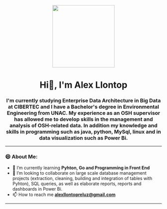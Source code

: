 <div id='header' align='center'>
  <img src='https://media.giphy.com/media/l3vR3LpUR3uFkFXlC/giphy.gif' width='200'/>
  <h1 align='center'>Hi👋, I'm Alex Llontop</h1>
  <h3 align='center'>I'm currently studying Enterprise Data Architecture in Big Data at CIBERTEC and I have a Bachelor's             degree in Environmental Engineering from UNAC. My experience as an OSH supervisor has allowed me to develop skills in          the management and analysis of OSH-related data. In addition my knowledge and skills in programming such as java,              python, MySql, linux and in data visualization such as Power Bi.</h3>
</div>

---

### 😄 About Me:

- 🌱 I’m currently learning **Pyhton, Go and Programming in Front End**
- 🔭 I’m looking to collaborate on large scale database management projects (extraction, cleaning, building and integration of tables with Pyhton), SQL queries, as well as elaborate reports, reports and dashboards in Power Bi.
- 📫 How to reach me **alexllontopreluz@gmail.com**

---
